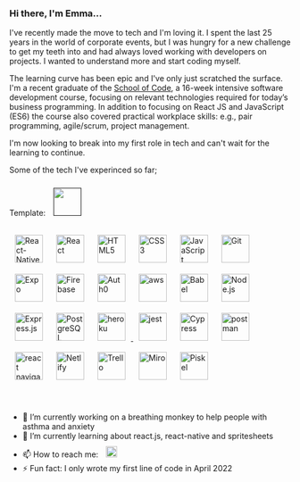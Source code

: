 ### Hi there, I'm Emma...

I've recently made the move to tech and I'm loving it. I spent the last 25 years in the world of corporate events, but I was hungry for a new challenge to get my teeth into and had always loved working with developers on projects. I wanted to understand more and start coding myself.

The learning curve has been epic and I've only just scratched the surface. I'm a recent graduate of the [School of Code](https://www.schoolofcode.co.uk/), a 16-week intensive software development course, focusing on relevant technologies required for today’s business programming. In addition to focusing on React JS and JavaScript (ES6) the course also covered practical workplace skills: e.g., pair programming, agile/scrum, project management.

I'm now looking to break into my first role in tech and can't wait for the learning to continue.

Some of the tech I've experinced so far;

Template: <a href="" target="_blank"><img style="margin: 10px" src="" alt="" height="50"/></a>

<div align="left">
<a href="https://reactnative.dev/" target="_blank"><img style="margin: 10px" src="https://svgarchive.com/wp-content/uploads/react-native.svg" alt="React-Native" height="50"/></a>
<a href="https://beta.reactjs.org/" target="_blank"><img style="margin: 10px" src="https://profilinator.rishav.dev/skills-assets/react-original-wordmark.svg" alt="React" height="50" /></a>
<a href="https://developer.mozilla.org/en-US/docs/Glossary/HTML5" target="_blank"><img style="margin: 10px" src="https://seeklogo.com/images/H/html5-logo-EF92D240D7-seeklogo.com.png" alt="HTML5" height="50"/></a>
<a href="https://www.w3schools.com/css/" target="_blank"><img style="margin: 10px" src="https://profilinator.rishav.dev/skills-assets/css3-original-wordmark.svg" alt="CSS3" height="50" /></a>
<a href="https://www.javascript.com/" target="_blank"><img style="margin: 10px" src="https://profilinator.rishav.dev/skills-assets/javascript-original.svg" alt="JavaScript" height="50" /></a>
<a href="https://github.com/" target="_blank"><img style="margin: 10px" src="https://profilinator.rishav.dev/skills-assets/git-scm-icon.svg" alt="Git" height="50" /></a>
<a href="https://docs.expo.dev/" target="_blank"><img style="margin: 10px" src="https://www.vectorlogo.zone/logos/expoio/expoio-ar21.svg" alt="Expo" height="50"/></a>
<a href="https://firebase.google.com/" target="_blank"><img style="margin: 10px" src="https://cdn4.iconfinder.com/data/icons/google-i-o-2016/512/google_firebase-2-128.png" alt="Firebase" height="50"/></a>
<a href="https://auth0.com/" target="_blank"><img style="margin: 10px" src="https://seeklogo.com/images/A/auth0-logo-700A01EF89-seeklogo.com.png" alt="Auth0" height="50"/></a>
<a href="https://aws.amazon.com/?nc2=h_lg" target="_blank"><img style="margin: 10px" src="https://seeklogo.com/images/A/amazon-web-services-aws-logo-6C2E3DCD3E-seeklogo.com.png" alt="aws" height="50"/></a>
<a href="https://babeljs.io/" target="_blank"><img style="margin: 10px" src="https://d33wubrfki0l68.cloudfront.net/7a197cfe44548cc1a3f581152af70a3051e11671/78df8/img/babel.svg" alt="Babel" height="50"/></a>
<a href="https://nodejs.org/" target="_blank"><img style="margin: 10px" src="https://www.vectorlogo.zone/logos/nodejs/nodejs-horizontal.svg" alt="Node.js" height="50" /></a>
<a href="https://expressjs.com/" target="_blank"><img style="margin: 10px" src="https://svg2raster.fileformat.info/vlz.jsp?svg=%2Flogos%2Fexpressjs%2Fexpressjs-ar21.svg" alt="Express.js" height="50" /></a>
<a href="https://www.postgresql.org/" target="_blank"><img style="margin: 10px" src="https://profilinator.rishav.dev/skills-assets/postgresql-original-wordmark.svg" alt="PostgreSQL" height="50" /></a>
<a href="https://heroku.com" target="_blank"> <img style="margin: 10px" src="https://github.com/jalbertsr/logo-badge-images/blob/master/img/rsz_heroku.png?raw=true" alt="heroku" height="50"/> </a>
<a href="https://jestjs.io" target="_blank"> <img style="margin: 10px" src="https://www.vectorlogo.zone/logos/jestjsio/jestjsio-icon.svg" alt="jest" height="50"/></a>
<a href="https://www.cypress.io/" target="_blank"><img style="margin: 10px" src="https://i0.wp.com/blog.knoldus.com/wp-content/uploads/2022/04/cypress.png?w=364&ssl=1" alt="Cypress" height="50"/></a>
<a href="https://postman.com" target="_blank"> <img style="margin: 10px" src="https://www.vectorlogo.zone/logos/getpostman/getpostman-icon.svg" alt="postman" height="50"/> </a>
<a href="https://reactnavigation.org/" target="_blank"><img style="margin: 10px" src="https://miro.medium.com/max/1400/1*OVxQLX_4Zr78m9YRW-FLqg.jpeg" alt="react navigation" height="50"/></a>
<a href="https://www.netlify.com/" target="_blank"><img style="margin: 10px" src="https://www.vectorlogo.zone/logos/netlify/netlify-ar21.svg" alt="Netlify" height="50"/></a>
<a href="https://trello.com/" target="_blank"><img style="margin: 10px" src="https://www.vectorlogo.zone/logos/trello/trello-ar21.svg" alt="Trello" height="50"/></a>
<a href="https://miro.com/" target="_blank"><img style="margin: 10px" src="https://cdn.worldvectorlogo.com/logos/miro-2.svg" alt="Miro" height="50"/></a>
<a href="https://www.piskelapp.com/" target="_blank"><img style="margin: 10px" src="https://www.piskelapp.com/static/resources/logo_transparent_small_compact.png" alt="Piskel" height="50"/></a>
</div>
<br>
<br>

- 🔭 I’m currently working on a breathing monkey to help people with asthma and anxiety
- 🌱 I’m currently learning about react.js, react-native and spritesheets
- 📫 How to reach me: <a href="https://www.linkedin.com/in/emma-kennard/" target="_blank"><img style="margin: 10px" src="https://seeklogo.com/images/L/linkedin-logo-F84AF05CFC-seeklogo.com.png" alt="www.linkedin.com/in/emma-kennard/" height="20"/></a>
- ⚡ Fun fact: I only wrote my first line of code in April 2022
